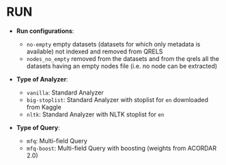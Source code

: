 # RUN

- **Run configurations**:
    - `no-empty` empty datasets (datasets for which only metadata is available) not indexed and removed from QRELS
    - `nodes_no_empty` removed from the datasets and from the qrels all the datasets having an empty nodes file (i.e. no node can be extracted)

- **Type of Analyzer**:
    - `vanilla`: Standard Analyzer
    - `big-stoplist`: Standard Analyzer with stoplist for `en` downloaded from Kaggle
    - `nltk`: Standard Analyzer with NLTK stoplist for `en`

- **Type of Query**:
    - `mfq`: Multi-field Query
    - `mfq-boost`: Multi-field Query with boosting (weights from ACORDAR 2.0)
